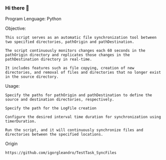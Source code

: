 ### Hi there 👋

Program Lenguage: Python

Objective: 


    This script serves as an automatic file synchronization tool between two specified directories, pathOrigin and pathDestination. 

    The script continuously monitors changes each 60 seconds in the pathOrigin directory and replicates those changes in the pathDestination directory in real-time.

    It includes features such as file copying, creation of new directories, and removal of files and directories that no longer exist in the source directory.
    
Usage:
    
    Specify the paths for pathOrigin and pathDestination to define the source and destination directories, respectively.
    
    Specify the path for the LogFile creation
    
    Configure the desired interval time duration for synchronization using timerDuration.
    
    Run the script, and it will continuously synchronize files and directories between the specified locations.
 
 

Origin
    
    https://github.com/igorgleandro/TestTask_SyncFiles
